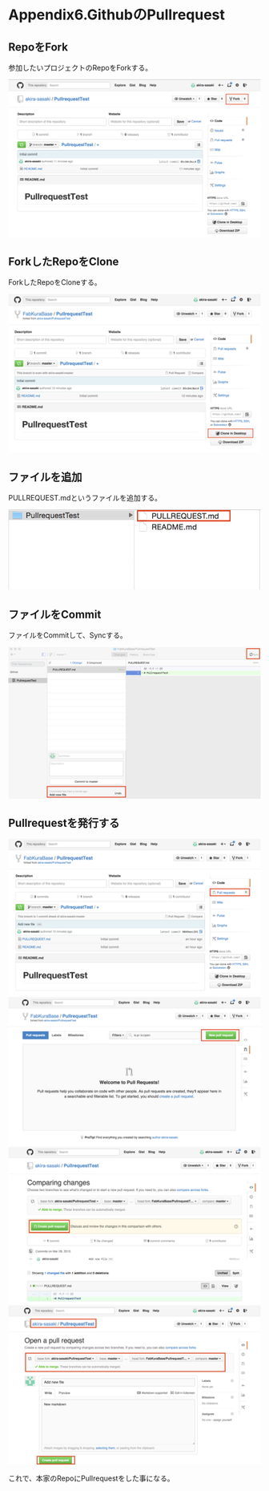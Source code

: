 # Appendix6.GithubのPullrequest

## RepoをFork

参加したいプロジェクトのRepoをForkする。

![ap0601](img-appendix06/ap0601.png)

## ForkしたRepoをClone

ForkしたRepoをCloneする。

![ap0602](img-appendix06/ap0602.png)

## ファイルを追加

PULLREQUEST.mdというファイルを追加する。

![ap0603](img-appendix06/ap0603.png)

## ファイルをCommit

ファイルをCommitして、Syncする。

![ap0604](img-appendix06/ap0604.png)

## Pullrequestを発行する

![ap0605](img-appendix06/ap0605.png)
![ap0606](img-appendix06/ap0606.png)
![ap0607](img-appendix06/ap0607.png)
![ap0608](img-appendix06/ap0608.png)

これで、本家のRepoにPullrequestをした事になる。